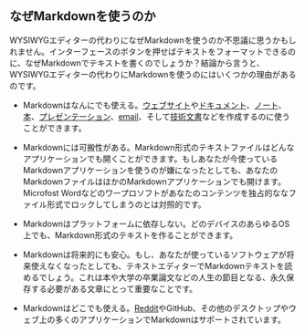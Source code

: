 ## なぜMarkdownを使うのか

WYSIWYGエディターの代わりになぜMarkdownを使うのか不思議に思うかもしれません。インターフェースのボタンを押せばテキストをフォーマットできるのに、なぜMarkdownでテキストを書くのでしょうか？結論から言うと、WYSIWYGエディターの代わりにMarkdownを使うのにはいくつかの理由があるのです。

- Markdownはなんにでも使える。[ウェブサイト](#websites)や[ドキュメント](#documents)、[ノート](#notes)、[本](#books)、[プレゼンテーション](#presentations)、[email](#email)、そして[技術文書](#documentation)などを作成するのに使うことができます。

- Markdownには可搬性がある。Markdown形式のテキストファイルはどんなアプリケーションでも開くことができます。もしあなたが今使っているMarkdownアプリケーションを使うのが嫌になったとしても、あなたのMarkdownファイルはほかのMarkdownアプリケーションでも開けます。Microfost Wordなどのワープロソフトがあなたのコンテンツを独占的ななファイル形式でロックしてしまうのとは対照的です。

- Markdownはプラットフォームに依存しない。どのデバイスのあらゆるOS上でも、Markdown形式のテキストを作ることができます。

- Markdownは将来的にも安心。もし、あなたが使っているソフトウェアが将来使えなくなったとしても、テキストエディターでMarkdownテキストを読めるでしょう。これは本や大学の卒業論文などの人生の節目となる、永久保存する必要がある文章にとって重要なことです。

- Markdownはどこでも使える。[Reddit](/tools/reddit/)やGitHub、その他のデスクトップやウェブ上の多くのアプリケーションでMarkdownはサポートされています。
